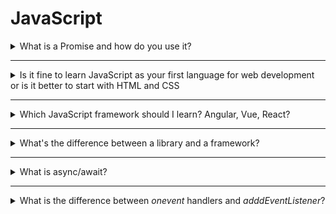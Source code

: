 # JavaScript   

<details>
<summary>What is a Promise and how do you use it?</summary>

Normally, JavaScript executes statements one at a time. It will not continue with the next statement until the last one has been executed. A Promise is a piece of code that _promises_ to return some data later. This allows you to execute code in a returned Promise _asynchronously_ from the rest of your code. More importantly, once your Promise resolves (that is: It returns the data it promised to return earlier), you can use this result in chained code.

There are two ways to use Promises. The first one is by chaining a function that will be executed when the Promise resolves with the data it promised. The example below showcases a use case where we do a request to an API, then use the result of that API call. `getPolarBears` is the function that _promises_ to return a list of polar bears. The Promise resolves when the `resolve` function is called. When the Promise resolves, the function you passed to the chained `.then(..)` will be called with the result.

```
const baseUrl = "http://example.com";
function getPolarBears() {
  return new Promise((resolve, reject) => {
    const req = new XMLHttpRequest();
    req.open("GET", `${baseUrl}/polar-bears`, false); // Synchronous
    req.send(null);
    resolve(JSON.parse(req.responseText));
  });
}

function doStuff() {
  getPolarBears().then(
    (polarBears) => {
      for (const polarBear of polarBears) {
        polarBear.tickle();
      }
    }
  );
}
```

Alternatively, you can prefix a function definition with `async` to create a function that returns a Promise. You can use `await` in such a function to wait on the result of another Promise.

```
// Use the getPolarBears function from above

async function doStuff() {
  const polarBears = await getPolarBears();
  for (const polarBear of polarBears) {
    polarBear.tickle();
  }
}
```
</details>

----

<details>
<summary>Is it fine to learn JavaScript as your first language for web development or is it better to start with HTML and CSS</summary>

Learn HTML and CSS first. Many take HTML and CSS understanding for granted. But without a clear understanding of the DOM and CSS you will struggle as a Web Developer. Not being able to cleanly and effectively assemble your layout with a stable set of styles can easily turn a 1-day task into a 2-week nightmare.

The big misnomer is that many individuals learn things just enough to be able to Google if they get stuck. CSS isn't one of those things. You can't Google your way out of a CSS bug. The only way is to understand how the cascade works. Once you fully understand CSS then move on to JavaScript.

</details>


----

<details>
<summary>Which JavaScript framework should I learn? Angular, Vue, React?</summary>
  
All three frameworks are front end frameworks that help developers make single page applications(SPA's) so it's less a matter of which framework should you learn and more a matter of which framework is best suited to your liking and understanding. There are pros and cons to all three and determining which one is better will vary from person to person. Ultimately all three are being widely used and there is no right or wrong choice for which framework to learn.  

For some general guidance - Vue is the newest of the three frameworks and is gaining popularity for its ease of use and scalability. Angular was developed by Google and is the oldest of the three and therefore has the largest community since its been around the longest. React was developed by Facebook and currently seems to have the most buzz and popularity. Angular has a bit more structure to it where as React, although still a framework, has some behavior built in that makes it act somewhat like a library (see below for the difference between a library and a framework). 

</details>


----

<details>
<summary>What's the difference between a library and a framework?</summary>
  
A library acts as a "toolbox" with built in resources (e.g. functions, methods, markup templates). There is flexibility in using a library in which the developer can install a library, and pick and choose which resources to use. Using a library helps a developer faciltite processes in their code without having to type everthing from scratch. This is especially helpful for processes that are commonly needed and used but do not pertain to the core functionality of the application/software that a developer is building. Just like any tool, if used in the right context a library can help a developer save time and focus more on the code that is pertinent to the end goal/final product.   

A framework is more rigid and structured in comparsion to a library. Frameworks act more as a governing entity with a set of rules and guidelines that a devopler must follow in order to use the framework and its built in functionality. Similar to a library, a framework helps faciltate certain processes to build an application. However, using a framework effectively requires a greater understanding of how the ecosystem of the framework behaves with all its built-in properites and methods that it comes with. One thing to keep mind is a developer can use certain libraries within a framework. 

When trying to understand the difference between a library and a framework, a helpful analogy is to think of building a house. If you had to build a house on your own you could either build it from scratch with the help of using various tools (i.e. libraries) or you could have a pre-fabricated structure (i.e framework) in which the outer structure, interior wall framing and piping are already constructed in place and it's up to you to then build out the rest of the home within the confines of what is already built (i.e. working within the "ecosystem" of the home). You could of course use some tools (libraries) when working in the pre-fabricated home (framework) but only certain tools will work. 

</details>


----

<details>
<summary>What is async/await?</summary>
  
  Async and await are 2 keywords in JS (not only, as they are present also in other languages like C#) which changed the game with callbacks etc.
  
  In reality, `async function` is wrapping the function into the `Promise` (read about Promises above).
  
  When `async function` returns the value it really makes `resolve(returnedValue)` and when the `async function` throws an error it really makes `reject(error)`.
   
  What it really means? Consider 2 way of doing some stuff.
  ```js
function resultWithPromise () {
  return new Promise((resolve, reject) => {
    resolve('Result');
  });
  
}

async function resultWithAsync () {
    return 'Result';
}

async function checkIt() {
    console.log(await resultWithAsync()); // -> Result
    console.log(await resultWithPromise()); // -> Result
  
    resultWithPromise().then(result => console.log(result)); // -> Result
    resultWithAsync().then(result => console.log(result)); // -> Result
}
```

As you can see above - as the result of async returning the promise and await resolving the promise, you can `await` on `Promise` and do `.then` on `async function`.

Generally it is considered  that using `async` and `await` makes code much cleaner because you are not nesting with `.then` and `.catch`.

One last thing about `.catch`. Using `await funcReturningPromise` may throw an error if promise will be rejected, so to prevent runtime errors you can wrap it in `try {} catch (e) {}`.
</details>

----

<details>
<summary>What is the difference between <em>onevent</em> handlers and <em>adddEventListener</em>?</summary>

## Demystifying Event Handlers: onevent vs addEventListener

As you may already know, HTML elements are not just static, lifeless building blocks of web pages. They are their living parts waiting for the users' interaction, upon which they react in various ways and at the same time emit various events.

When you move your cursor over an element, that element becomes aware of your mouse cursor entering its area and subsequently emits a 'mouseenter' event. Move your cursor away from that element and a 'mouseleave' event is immediately triggered.

When you place your mouse cursor in an input field and start typing your email, that element emits a single 'focus' event, signaling to the browser that it has the user's attention, along with multiple 'input' events as you change the value of this field. Move your cursor out of this input field, and that same element emits a 'blur' event to signal the lose of focus. 

A 'click' event is fired every time you click on an element and a 'submit' event when you submit a form. A 'resize' event is emitted when you resize the browser window and a 'scroll' event when you're scrolling through an element's content. Keyboard clicks produce 'keydown' events and a keyboard button release triggers a 'keyup' event. The list of events goes on and on...

As these events happen on the HTML elements, a JavaScript program can react to these events by carefully listening on them and executing specified code when they are emitted. This is where various mechanisms of listening and reacting to these element events are introduced in JavaScript, and the fall into the following categories:

### The **onevent** family of HTML attributes

This approach uses an inline HTML attribute, named after the event type, e.g. click, submit, mouseenter, focus, etc. and prefixed with the 'on' keyword, e.g. onclick, onsubmit, onmouseenter, onfocus, etc. The value of the attribute corresponds to the JavaScript code to be executed when this event will be emitted by the element. Let's see some examples:

This button's click will trigger an `alert` popup with a random number:

```html
<button onclick="alert(Math.random())">Just alert a random number!</button>
```

This oninput event handlers will replace the characters typed in the input field with their uppercase counterparts. The `this` reserved keyword in this place, is a reference to the element itself. 

```html
<input oninput="this.value = this.value.toUpperCase()"/>
```

This next div will change its color every time the mouse cursor hovers over it. (Random hex color code snippet was found here: https://stackoverflow.com/questions/1484506/random-color-generator)

```html
<div onmouseenter="this.style.color = '#'+Math.floor(Math.random()*16777215).toString(16);">Random Color</div>
```

We can even define a function somewhere inside our scripts and call this function through an onevent HTML handler. In this imaginary scenario, a function called `rollTheDice()` would come up with a random number from 1 to 6 every time the button is double-clicked:

```html
<button ondblclick="rollTheDice()">Roll!</button>
```

**Pros | When to use this method of event handling:**

Since this method has a lot of serious disadvantages (see below) and much better alternatives exist, its use is highly discouraged.

The only case where you would probably use it is when you have just a few (one or two, no more) very simple and short JavaScript code snippets that you want to execute on a couple of HTML elements, and most importantly, on web pages that only you maintain. If the code is short and simple enough to fit in an attribute value, you can probably get away with this `dirty` approach. If on the other hand you work with a team, you better stick with the recommended approach mentioned below since your JavaScript developers scorn this sloppy and lazy approach.

**Cons | When not to use this method of event handling:**

You should probably never use this approach as there as some serious drawbacks:

- You are `polluting` your HTML code (which as you remember is used for creating and structuring the content of web pages) with JavaScript code which has completely different responsibilities. Keep your code separated into HTML, CSS and JavaScript files or their respective tags (style, script). One of the mantras of computer programming is about [**Separation of Concerns**](https://en.wikipedia.org/wiki/Separation_of_concerns#HTML,_CSS,_JavaScript).
- Your HTML code will become unreadable with all these odd-looking `onevent` attributes scattered all around the markup. Frontend developers that work mainly with HTML and CSS or even content editors that are not familiar with JavaScript, will have a hard time looking through the code and updating the content.
- JavaScript Syntax highlighting will probably not work on your favorite code editor when trying to make sense of the code assigned as a value to an `onevent` attribute.
- It is much harder to search through hundreds or thousand of lines of HTML code to find the event handler you'll looking for, rather that on a well-structured and organized JavaScript file (you do keep your JavaScript files organized according to best practices, aren't you?).
- Putting JavaScript or CSS code in your HTML, has some serious maintainability drawbacks (on top of all the other drawbacks mentioned already). What if you decide to change a function name or refactor a function call at some point in time? You'll have to search all through your HTML code, find and update the functions names and then switch back to JavaScript and continue refactoring. This constant switching between different languages is a source of confusion, errors and fatigue. That's why we keep each language in its own separate area.


### The onevent HTMLElement property

Switching from HTML to JavaScript, we find the `HTMLElements'` `onevent` property which is a much cleaner approach to its HTML counterpart (attribute syntax). It works as follows:

The property will still use the `on` + `event type` convention (onclick, onsubmit, onscroll, etc.) and a function must be assigned as a value to this property in order for some code to be executed when the respective event is triggered in a selected element. 

```html
<button id="clapsBtn">Clap</button>
<div>Claps: <span id="claps">0</span></div>
```

```js
function updateClaps(){
    const clapsEl = document.querySelector("#claps");
    clapsEl.textContent = parseInt( clapsEl.textContent ) + 1; // textContent is always String so we need to turn it into a Number integer for addition
}
const clapsBtn = document.querySelector("#clapsBtn");

clapsBtn.onclick = updateClaps; // We are NOT executing, just passing a function reference here.
```

You can even pass a function directly as a value to an onevent property of an element as well as use multiple properties on that same element:

```html
<div id="magic">Hover or double click me to see the magic!</div>
```

```js
const magicEl = document.querySelector("#magic");

magicEl.ondblclick = function doubleClickHandler(){
    // In the context of an onevent handler, the `this` keywords refers to the element
    this.textContent = "Magic happening!";
}

magicEl.onmouseenter = function(){
    // We can pass an anonymous function as a value this way
    this.style.color = "hotpink";
}
magicEl.onmouseleave = function(){
    this.style.color = "black";
}
```

**Pros | When to use this method of event handling:**

The advantage of using this method, is that you keep your JavaScript code out of HTML and you get a quick and easy way to declare event handlers for HTML elements, as opposed to the `addEventListener` syntax that you'll see next. Due to some limitations of this method (see next section), it is advised to use the `addEventListener` method (up next).

**Cons | When not to use this method of event handling:**

Since we are passing the event handling function as a value to a property, it means that we are restricted to just one function per event per element. Study the code below to get a good understanding of this concept:

```html
<button>Clap and log!</button>
<div id="claps">0</div>
```

```js
const btn = document.querySelector("button");
btn.onclick = function updateClaps(){
    const clapsEl = document.querySelector("#claps");
    clapsEl.textContent = parseInt( clapsEl.textContent ) + 1;
}
btn.onclick = function logClapping(){
    console.log("Someone just clapped!");
}
```

What you think will happen if we run the code above? Copy the code in an HTML page, run it and check to see what happens. Now change the order of the event handlers and try again:

```js
const btn = document.querySelector("button");
btn.onclick = function logClapping(){
    console.log("Someone just clapped!");
}
btn.onclick = function updateClaps(){
    const clapsEl = document.querySelector("#claps");
    clapsEl.textContent = parseInt( clapsEl.textContent ) + 1;
}
```

As you can see, we have a serious limitation when using the onevent property method to handle events. Every time we assign a new value (function) to a specific event more than once, the old function gets discarded and only the last assigned function will execute during the event.

You might be thinking about the `+=` operator here, but unfortunately this will not work.

```js
btn.onclick = function logClapping(){
    console.log("Someone just clapped!");
}
// Nope! This will not work as expected. The += operator will turn these functions into a String and concatenate them.
// Javascript will immediately discard the String value and nothing will happen when the click event gets triggered.
btn.onclick += function updateClaps(){
    const clapsEl = document.querySelector("#claps");
    clapsEl.textContent = parseInt( clapsEl.textContent ) + 1;
}
```


### The addEventListener HTMLElement method (Recommended)

This is `one method to rule them all`! Although the `addEventListener` syntax shown below is a little bit verbose, it is the recommended way of adding event handlers in JavaScript for quite some time now. You can use it to assign as many event handlers as you want on a single event and you can also omit the `on` prefix when defining the event type. Here's a pseudo syntax:

```js
HTMLElement.addEventListener( EVENT_TYPE, EVENT_HANDLER_FUNCTION );
```

And here are some examples:

```html
<button>Clap and log!</button>
<div id="claps">0</div>
<div id="color">Color changing trick</div>
```

```js
const btn = document.querySelector("button");
const colorEl = document.querySelector("#color");

function updateClaps(){
    const clapsEl = document.querySelector("#claps");
    clapsEl.textContent = parseInt( clapsEl.textContent ) + 1;
}

function logClapping(){
    console.log("Someone just clapped!");
}

btn.addEventListener("click", updateClaps); // (1) We can pass a function reference (we are NOT calling it here)
btn.addEventListener("click", logClapping);

// (2) We can pass a function declaration directly as the 2nd argument:
colorEl.addEventListener("mouseenter", function updateColor(){
    this.style.color = "hotpink";
});

// (2.1) We can pass an anonymous function declaration as the 2nd argument:
colorEl.addEventListener("mouseleave", function(){
    this.style.color = "black";
});
```

The advantage of passing a named function as the 2nd argument to the `addEventListener` is that we can access that function from within itself:

```js
colorEl.addEventListener("mouseenter", function updateColor(){
    colorEl.style.color = "hotpink"; // We need to switch from `this` to `colorEl` here, as the reference won't work when the updateColor function gets called by setTimeout due to a different execution context
    setTimeout( updateColor, 5000 ); // run the updateColor function 5 seconds after it has been triggered by a click
});
```

**Pros | When to use this method of event handling:**

As you see, the `addEventListener` method is the one which provides the most benefits to us and it's the preferred way of handling events in JavaScript. Just stick to it, and you'll be safe and sound. :)

**Cons | When not to use this method of event handling:**

It's just a little bit more verbose than the `onevent` method.

### References

- [DOM onevent handlers](https://developer.mozilla.org/en-US/docs/Web/Guide/Events/Event_handlers)

- [GlobalEventHandlers](https://developer.mozilla.org/en-US/docs/Web/API/GlobalEventHandlers)

- [addEventListener](https://developer.mozilla.org/en-US/docs/Web/API/EventTarget/addEventListener)

- [The this context in JavaScript](https://developer.mozilla.org/en-US/docs/Web/JavaScript/Reference/Operators/this)

</details>